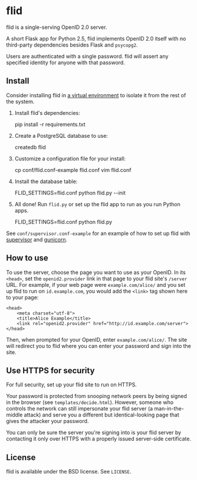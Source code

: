 # flid #

flid is a single-serving OpenID 2.0 server.

A short Flask app for Python 2.5, flid implements OpenID 2.0 itself with no third-party dependencies besides Flask and `psycopg2`.

Users are authenticated with a single password. flid will assert any specified identity for anyone with that password.


## Install ##

Consider installing flid in [a virtual environment][] to isolate it from the rest of the system.

1. Install flid's dependencies:

    pip install -r requirements.txt

2. Create a PostgreSQL database to use:

    createdb flid

3. Customize a configuration file for your install:

    cp conf/flid.conf-example flid.conf
    vim flid.conf

4. Install the database table:

    FLID_SETTINGS=flid.conf python flid.py --init

5. All done! Run `flid.py` or set up the flid app to run as you run Python apps.

    FLID_SETTINGS=flid.conf python flid.py

See `conf/supervisor.conf-example` for an example of how to set up flid with [supervisor][] and [gunicorn][].

[a virtual environment]: http://pypi.python.org/pypi/virtualenv
[supervisor]: http://supervisord.org
[gunicorn]: http://gunicorn.org


## How to use ##

To use the server, choose the page you want to use as your OpenID. In its `<head>`, set the `openid2.provider` link in that page to your flid site's `/server` URL. For example, if your web page were `example.com/alice/` and you set up flid to run on `id.example.com`, you would add the `<link>` tag shown here to your page:

    <head>
        <meta charset="utf-8">
        <title>Alice Example</title>
        <link rel="openid2.provider" href="http://id.example.com/server">
    </head>

Then, when prompted for your OpenID, enter `example.com/alice/`. The site will redirect you to flid where you can enter your password and sign into the site.


## Use HTTPS for security ##

For full security, set up your flid site to run on HTTPS.

Your password is protected from snooping network peers by being signed in the browser (see `templates/decide.html`). However, someone who controls the network can still impersonate your flid server (a man-in-the-middle attack) and serve you a different but identical-looking page that gives the attacker your password.

You can only be sure the server you're signing into is your flid server by contacting it only over HTTPS with a properly issued server-side certificate.


## License ##

flid is available under the BSD license. See `LICENSE`.
